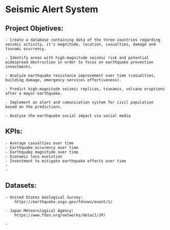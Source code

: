 # **Seismic Alert System**

## Project Objetives:
    - Create a database containing data of the three countries regarding seismic activity, it's magnitude, location, casualties, damage and tsunami ocurrency.
    
    - Identify areas with high-magnitude seismic risk and potential widespread destruction in order to focus on earthquake prevention investments.

    - Analyze earthquake resistance improvement over time (casualties, building damage, emergency services effectiveness).

    - Predict high-magnitude seismic replicas, tsunamis, volcano eruptions after a mayor earthquake. 
    
    - Implement an alert and comunication system for civil population based on the predictions.
    
    - Analyze the earthquake social impact via social media


## KPIs:
    - Average casualties over time
    - Earthquake occurency over time
    - Earthquake magnitude over time
    - Economic loss evolution
    - Investment to mitigate earthquake effects over time
    - 
    -


## Datasets: 
    - United States Geological Survey: 
        https://earthquake.usgs.gov/fdsnws/event/1/
    
    - Japan Meteorological Agency:
        https://www.fdsn.org/networks/detail/JP/

    - 
